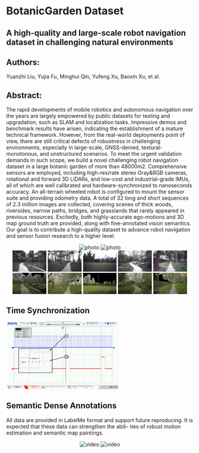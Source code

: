 # BotanicGarden Dataset
## A high-quality and large-scale robot navigation dataset in challenging natural environments

## Authors: 
Yuanzhi Liu, Yujia Fu, Minghui Qin, Yufeng Xu, Baoxin Xu, et al.

## Abstract: 
The rapid developments of mobile robotics and autonomous navigation over the years are largely empowered by public datasets for testing and upgradation, such as SLAM and localization tasks. Impressive demos and benchmark results have arisen, indicating the establishment of a mature technical framework. However, from the real-world deployments point of view, there are still critical defects of robustness in challenging environments, especially in large-scale, GNSS-denied, textural-monotonous, and unstructured scenarios. To meet the urgent validation demands in such scope, we build a novel challenging robot navigation dataset in a large botanic garden of more than 48000m2. Comprehensive sensors are employed, including high-res/rate stereo Gray&RGB cameras, rotational and forward 3D LiDARs, and low-cost and industrial-grade IMUs, all of which are well calibrated and hardware-synchronized to nanoseconds accuracy. An all-terrain wheeled robot is configured to mount the sensor suite and providing odometry data. A total of 32 long and short sequences of 2.3 million images are collected, covering scenes of thick woods, riversides, narrow paths, bridges, and grasslands that rarely appeared in previous resources. Excitedly, both highly-accurate ego-motions and 3D map ground truth are provided, along with fine-annotated vision semantics. Our goal is to contribute a high-quality dataset to advance robot navigation and sensor fusion research to a higher level.

<div align="center">
<img src="./pics/bev_map/bev_whole.png" alt="photo" width="48%" />
<img src="./pics/robot_pics/1.jpg" alt="photo" width="48%" />
</div>

<div align="center">
<img src="./pics/photo_pairs/cam/c_01.png" alt="photo" width="18%" />
<img src="./pics/photo_pairs/cam/c_02.png" alt="photo" width="18%" />
<img src="./pics/photo_pairs/cam/c_03.png" alt="photo" width="18%" />
<img src="./pics/photo_pairs/cam/c_04.png" alt="photo" width="18%" />
<img src="./pics/photo_pairs/cam/c_05.png" alt="photo" width="18%" />
<img src="./pics/photo_pairs/map/m_01.jpg" alt="photo" width="18%" />
<img src="./pics/photo_pairs/map/m_02.jpg" alt="photo" width="18%" />
<img src="./pics/photo_pairs/map/m_03.jpg" alt="photo" width="18%" />
<img src="./pics/photo_pairs/map/m_04.jpg" alt="photo" width="18%" />
<img src="./pics/photo_pairs/map/m_05.jpg" alt="photo" width="18%" />
</div>

## Time Synchronization

<div align="left">
<img src="./pics/pulse_sync.png" alt="photo" width="60%" />
</div>

<!-- ## Ground Truth Map -->

<!-- <div align="center">
<img src="./pics/leica_workphoto.png" alt="photo" width="80%" />
</div> -->

## Semantic Dense Annotations
All data are provided in LabelMe format and support future reproducing. It is expected that these data can strengthen the abili- ties of robust motion estimation and semantic map paintings.
<div align="center">
<img src="./gifs/semantics/1_JPEG_960×600.gif" alt="video" width="48%" />
<img src="./gifs/semantics/1_SegmentationVisualization_960×600.gif" alt="video" width="48%" />
</div>

